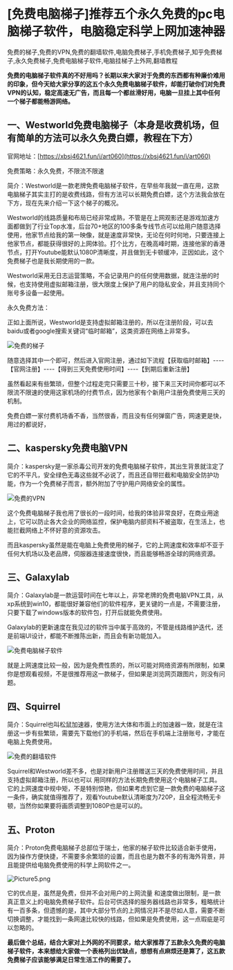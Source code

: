 # [免费电脑梯子]推荐五个永久免费的pc电脑梯子软件，电脑稳定科学上网加速神器
免费的梯子,免费的VPN,免费的翻墙软件,电脑免费梯子,手机免费梯子,知乎免费梯子,永久免费梯子,免费电脑梯子软件,电脑挂梯子上外网,翻墙教程

**免费的电脑梯子软件真的不好用吗？长期以来大家对于免费的东西都有种廉价难用的印象，但今天给大家分享的这五个永久免费电脑梯子软件，却能打破你们对免费VPN的认知，稳定高速无广告，而且每一个都丝滑好用，电脑一旦挂上其中任何一个梯子都能畅游网络。**

## 一、Westworld免费电脑梯子（本身是收费机场，但有简单的方法可以永久免费白嫖，教程在下方）

官网地址：[https://xbsj4621.fun/i/art060](https://xbsj4621.fun/i/art060)

免费策略：永久免费，不限流不限速

简介：Westworld是一款老牌免费电脑梯子软件，在早些年我就一直在用，这款电脑梯子其实主打的是收费线路，但有方法可以长期免费白嫖，这个方法我会放在下方，现在先来介绍一下这个梯子的概况。

Westworld的线路质量和布局已经非常成熟，不管是在上网观影还是游戏加速方面都做到了行业Top水准，后台70+地区的100多条专线节点可以给用户随意选择使用，他家节点给我的第一映像，就是速度非常快，无论在何时何地，只要连接上他家节点，都能获得很好的上网体验。打个比方，在晚高峰时期，连接他家的香港节点，打开Youtube能默认1080P清晰度，并且做到无卡顿缓冲，正因如此，这个免费梯子也是我长期使用的一款。

Westworld采用无日志运营策略，不会记录用户的任何使用数据，就连注册的时候，也支持使用虚拟邮箱注册，很大限度上保护了用户的隐私安全，并且支持同个账号多设备一起使用。

永久免费方法：

正如上面所说，Westworld是支持虚拟邮箱注册的，所以在注册阶段，可以去baidu或者google搜索关键词“临时邮箱”，这类资源在网络上非常多。

![免费的梯子](https://s2.loli.net/2023/02/21/SAIDlR3oLb76s2Z.png)

随意选择其中一个即可，然后进入官网注册，通过如下流程【获取临时邮箱】----【官网注册】----【得到三天免费使用时间】----【到期后重新注册】

虽然看起来有些繁琐，但整个过程走完只需要三十秒，接下来三天时间你都可以不限流不限速的使用这家机场的付费节点，因为他家有个新用户注册免费使用三天的机制。

免费白嫖一家付费机场香不香，当然很香，而且没有任何弹窗广告，网速更是快，用过的都说好，

## 二、kaspersky免费电脑VPN

简介：kaspersky是一家杀毒公司开发的免费电脑梯子软件，其出生背景就注定了它的不平凡，安全绿色无毒这些就不必说了，而且还自带拦截和电脑安全防护功能，作为一个免费梯子而言，额外附加了守护用户网络安全的属性。

![免费的VPN](https://s2.loli.net/2023/02/21/I64OJPfaw8nEBsq.png)

这个免费电脑梯子我也用了很长的一段时间，给我的体验非常良好，在商业用途上，它可以防止各大企业的网络监控，保护电脑内部资料不被盗取，在生活上，也能拦截网络上不怀好意的资源攻击。

而且kaspersky虽然是能在电脑上免费使用的梯子，它的上网速度和效率却不亚于任何大机场以及老品牌，伺服器连接速度很快，而且能够畅游全球的网络资源。

## 三、Galaxylab

简介：Galaxylab是一款运营时间在七年以上，非常老牌的免费电脑VPN工具，从xp系统到win10，都能很好兼容他们的软件程序，更关键的一点是，不需要注册，只要下载了windows版本的软件包，打开后就能免费使用。

Galaxylab的更新速度在我见过的软件当中属于高效的，不管是线路维护迭代，还是前端UI设计，都能不断推陈出新，而且会有新功能加入。

![免费电脑梯子软件](https://s2.loli.net/2023/02/21/B2GVoEZU9xN75Fs.png)

就是上网速度比较一般，因为是免费性质的，所以可能对网络资源有所限制，如果你是想观看视频，不是很推荐用这一款梯子，但如果是浏览网页跟图片，则没有问题。

## 四、Squirrel

简介：Squirrel也叫松鼠加速器，使用方法大体和市面上的加速器一致，就是在注册这一步有些繁琐，需要先下载他们的手机端，然后在手机端上注册账号，才能在电脑上免费使用。

![免费的翻墙软件](https://s2.loli.net/2023/02/21/nUAKcIHplDbivPu.png)

Squirrel和Westworld差不多，也是对新用户注册赠送三天的免费使用时间，并且支持虚拟邮箱注册，所以也可以 用同样的方法长期免费使用这个电脑梯子工具。它的上网速度中规中矩，不是特别惊艳，但如果考虑到它是一款免费的电脑梯子这一条件，确实就值得推荐了，观看Youtube默认清晰度为720P，且全程流畅无卡顿，当然你如果要将画质调整到1080P也是可以的。

## 五、Proton

简介：Proton免费电脑梯子总部位于瑞士，他家的梯子软件比较适合新手使用，因为操作方便快捷，不需要多余繁琐的设置，而且也是为数不多的有海外背景，并且能提供给电脑免费使用的科学上网软件之一。

![Picture5.png](https://s2.loli.net/2023/02/21/Ga5nlNPZBKJWzdx.png)

它的优点是，虽然是免费，但并不会对用户的上网流量 和速度做出限制，是一款真正意义上的电脑免费梯子软件。后台可供选择的服务器线路也非常多，粗略统计有一百多条，但遗憾的是，其中大部分节点的上网情况并不是尽如人意，需要不断切换调整，才能找到一条网速比较快的线路，但如果是免费使用，这一点瑕疵是可以忽略的。

**最后做个总结，结合大家对上外网的不同要求，给大家推荐了五款永久免费的电脑梯子软件，本来想给大家做一个表格列出优缺点，想想有点麻烦还是算了，这五款免费梯子应该能够满足日常生活工作的需要了。**
